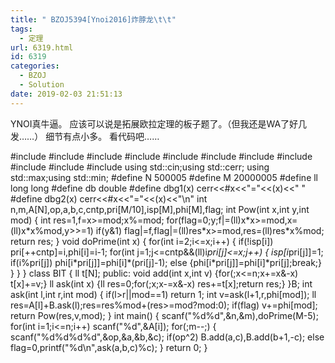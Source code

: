```yaml
---
title: " BZOJ5394[Ynoi2016]炸脖龙\t\t"
tags:
  - 定理
url: 6319.html
id: 6319
categories:
  - BZOJ
  - Solution
date: 2019-02-03 21:51:13
---
```


YNOI真牛逼。 应该可以说是拓展欧拉定理的板子题了。（但我还是WA了好几发……） 细节有点小多。 看代码吧……

#include<iostream>
#include<cstdio>
#include<cstdlib>
#include<cmath>
#include<cstring>
#include<string>
#include<algorithm>
#include<queue>
#include<vector>
#include<set>
#include<map>
using std::cin;using std::cerr;
using std::max;using std::min;
#define N 500005
#define M 20000005
#define ll long long
#define db double
#define dbg1(x) cerr<<#x<<"="<<(x)<<" "
#define dbg2(x) cerr<<#x<<"="<<(x)<<"\\n"
int n,m,A\[N\],op,a,b,c,cntp,pri\[M/10\],isp\[M\],phi\[M\],flag;
int Pow(int x,int y,int mod)
{
	int res=1,f=x>=mod;x%=mod;
	for(flag=0;y;f|=(ll)x\*x>=mod,x=(ll)x\*x%mod,y>>=1)
		if(y&1) flag|=f,flag|=(ll)res\*x>=mod,res=(ll)res\*x%mod;
	return res;
}
void doPrime(int x)
{
	for(int i=2;i<=x;i++)
	{
		if(!isp\[i\]) pri\[++cntp\]=i,phi\[i\]=i-1;
		for(int j=1;j<=cntp&&(ll)i*pri\[j\]<=x;j++)
		{
			isp\[i*pri\[j\]\]=1;
			if(i%pri\[j\]) phi\[i\*pri\[j\]\]=phi\[i\]\*(pri\[j\]-1);
			else {phi\[i\*pri\[j\]\]=phi\[i\]\*pri\[j\];break;}
		}
	}
}
class BIT
{
	ll t\[N\];
public:
	void add(int x,int v) {for(;x<=n;x+=x&-x) t\[x\]+=v;}
	ll ask(int x) {ll res=0;for(;x;x-=x&-x) res+=t\[x\];return res;}
}B;
int ask(int l,int r,int mod)
{
	if(l>r||mod==1) return 1;
	int v=ask(l+1,r,phi\[mod\]);
	ll res=A\[l\]+B.ask(l);res=res%mod+(res>=mod?mod:0);
	if(flag) v+=phi\[mod\];
	return Pow(res,v,mod);
}
int main()
{
	scanf("%d%d",&n,&m),doPrime(M-5);
	for(int i=1;i<=n;i++) scanf("%d",&A\[i\]);
	for(;m--;)
	{
		scanf("%d%d%d%d",&op,&a,&b,&c);
		if(op^2) B.add(a,c),B.add(b+1,-c);
		else flag=0,printf("%d\\n",ask(a,b,c)%c);
	}
	return 0;
}